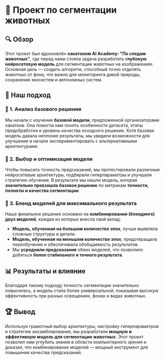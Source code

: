 # 🐾 Проект по сегментации животных  

## 🔍 **Обзор**  
Этот проект был вдохновлён **хакатоном AI Academy: "По следам животных"**, где перед нами стояла задача разработать **глубокую нейросетевую модель** для сегментации животных на изображениях. Основная цель — создать алгоритм, способный точно отделять животных от фона, что важно для мониторинга дикой природы, сохранения экосистем и автономных систем.  

## 🚀 **Наш подход**  

### 📌 **1. Анализ базового решения**  
Мы начали с изучения **базовой модели**, предложенной организаторами хакатона. Она помогла нам понять особенности датасета, этапы предобработки и уровень качества исходного решения. Хотя базовая модель давала неплохие результаты, мы увидели возможности для улучшения и начали экспериментировать с альтернативными архитектурами.  

### 🎯 **2. Выбор и оптимизация модели**  
Чтобы повысить точность предсказаний, мы протестировали различные нейросетевые архитектуры, подбирали гиперпараметры и улучшали стратегию обучения. В результате мы нашли модель, которая **значительно превзошла базовое решение** по метрикам **точности, полноты и качества сегментации**.  

### 🔄 **3. Бленд моделей для максимального результата**  
Наше финальное решение основано на **комбинировании (блендинге) двух моделей**, каждая из которых внесла свой вклад:  
- **Модель, обученная на большом количестве эпох**, лучше выявляла сложные структуры и детали.  
- **Модель, обученная на меньшем количестве эпох**, предотвращала переобучение и обеспечивала обобщаемость результатов.  
- Мы **усреднили предсказания** обеих моделей, что позволило добиться **более стабильного и точного результата**.  

## 📊 **Результаты и влияние**  
Благодаря такому подходу точность сегментации значительно повысилась, а модель стала более универсальной, показывая высокую эффективность при разных освещениях, фонах и видах животных.  

## 🏆 **Вывод**  
Используя грамотный выбор архитектуры, настройку гиперпараметров и стратегию ансамблирования, мы разработали **мощную и эффективную модель для сегментации животных**. Этот проект позволил нам углубить знания в области компьютерного зрения и доказал, что комбинирование моделей — мощный инструмент для повышения качества предсказаний.
